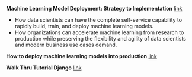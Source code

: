 **Machine Learning Model Deployment: Strategy to Implementation** [link](https://www.youtube.com/watch?v=xEG8u62TB2Q)
 - How data scientists can have the complete self-service capability to rapidly build, train, and deploy machine learning models.
 - How organizations can accelerate machine learning from research to production while preserving the flexibility and agility of data scientists and modern business use cases demand.

**How to deploy machine learning models into production** [link](https://www.youtube.com/watch?v=-UYyyeYJAoQ)

**Walk Thru Tutorial Django** [link](https://www.youtube.com/watch?v=_3xj9B0qqps)
